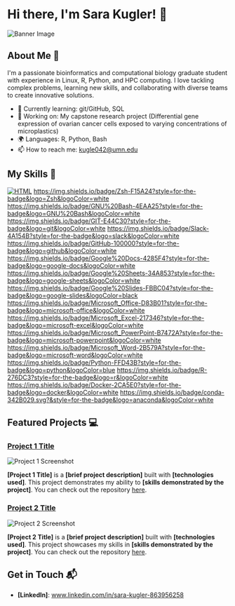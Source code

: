 # Hi there, I'm Sara Kugler! 👋

![Banner Image](your_banner_image_url_here)

## About Me 🚀

I'm a passionate bioinformatics and computational biology graduate student with experience in Linux, R, Python, and HPC computing. I love tackling complex problems, learning new skills, and collaborating with diverse teams to create innovative solutions.

- 🌱 Currently learning: git/GitHub, SQL
- 🔭 Working on: My capstone research project (Differential gene expression of ovarian cancer cells exposed to varying concentrations of microplastics)
- 🌍 Languages: R, Python, Bash
- 📫 How to reach me: kugle042@umn.edu

## My Skills 🧠

[![HTML](https://img.shields.io/badge/-HTML-E34F26?style=flat-square&logo=html5&logoColor=white)](https://img.shields.io/badge/GIT-E44C30?style=for-the-badge&logo=git&logoColor=white)
https://img.shields.io/badge/Zsh-F15A24?style=for-the-badge&logo=Zsh&logoColor=white
https://img.shields.io/badge/GNU%20Bash-4EAA25?style=for-the-badge&logo=GNU%20Bash&logoColor=white
https://img.shields.io/badge/GIT-E44C30?style=for-the-badge&logo=git&logoColor=white
https://img.shields.io/badge/Slack-4A154B?style=for-the-badge&logo=slack&logoColor=white
https://img.shields.io/badge/GitHub-100000?style=for-the-badge&logo=github&logoColor=white
https://img.shields.io/badge/Google%20Docs-4285F4?style=for-the-badge&logo=google-docs&logoColor=white
https://img.shields.io/badge/Google%20Sheets-34A853?style=for-the-badge&logo=google-sheets&logoColor=white
https://img.shields.io/badge/Google%20Slides-FBBC04?style=for-the-badge&logo=google-slides&logoColor=black
https://img.shields.io/badge/Microsoft_Office-D83B01?style=for-the-badge&logo=microsoft-office&logoColor=white
https://img.shields.io/badge/Microsoft_Excel-217346?style=for-the-badge&logo=microsoft-excel&logoColor=white
https://img.shields.io/badge/Microsoft_PowerPoint-B7472A?style=for-the-badge&logo=microsoft-powerpoint&logoColor=white
https://img.shields.io/badge/Microsoft_Word-2B579A?style=for-the-badge&logo=microsoft-word&logoColor=white
https://img.shields.io/badge/Python-FFD43B?style=for-the-badge&logo=python&logoColor=blue
https://img.shields.io/badge/R-276DC3?style=for-the-badge&logo=r&logoColor=white
https://img.shields.io/badge/Docker-2CA5E0?style=for-the-badge&logo=docker&logoColor=white
https://img.shields.io/badge/conda-342B029.svg?&style=for-the-badge&logo=anaconda&logoColor=white

## Featured Projects 💻

### [Project 1 Title](project_1_link)

![Project 1 Screenshot](project_1_screenshot_url)

**[Project 1 Title]** is a **[brief project description]** built with **[technologies used]**. This project demonstrates my ability to **[skills demonstrated by the project]**. You can check out the repository [here](project_1_repository_link).

### [Project 2 Title](project_2_link)

![Project 2 Screenshot](project_2_screenshot_url)

**[Project 2 Title]** is a **[brief project description]** built with **[technologies used]**. This project showcases my skills in **[skills demonstrated by the project]**. You can check out the repository [here](project_2_repository_link).

## Get in Touch 📬

- **[LinkedIn]**: www.linkedin.com/in/sara-kugler-863956258


